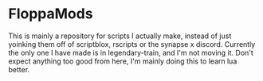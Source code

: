 # FloppaMods
This is mainly a repository for scripts I actually make, instead of just yoinking them off of scriptblox, rscripts or the synapse x discord.
Currently the only one I have made is in legendary-train, and I'm not moving it. Don't expect anything too good from here, I'm mainly doing this to learn lua better.
